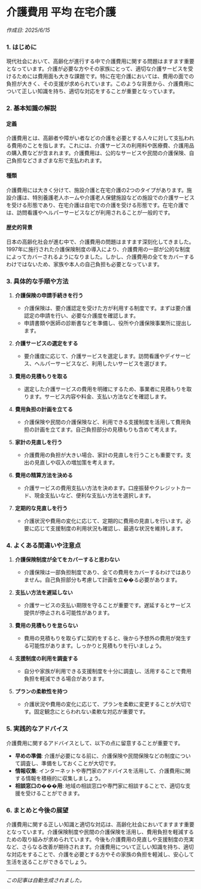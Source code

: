 # 介護費用 平均 在宅介護

*作成日: 2025/6/15*

### 1. はじめに
現代社会において、高齢化が進行する中で介護費用に関する問題はますます重要となっています。介護が必要な方やその家族にとって、適切な介護サービスを受けるためには費用面も大きな課題です。特に在宅介護においては、費用の面での負担が大きく、その支援が求められています。このような背景から、介護費用について正しい知識を持ち、適切な対応をすることが重要となっています。

### 2. 基本知識の解説
#### 定義
介護費用とは、高齢者や障がい者などの介護を必要とする人々に対して支払われる費用のことを指します。これには、介護サービスの利用料や医療費、介護用品の購入費などが含まれます。介護費用は、公的なサービスや民間の介護保険、自己負担などさまざまな形で支払われます。

#### 種類
介護費用には大きく分けて、施設介護と在宅介護の2つのタイプがあります。施設介護は、特別養護老人ホームや介護老人保健施設などの施設での介護サービスを受ける形態であり、在宅介護は自宅での介護を受ける形態です。在宅介護では、訪問看護やヘルパーサービスなどが利用されることが一般的です。

#### 歴史的背景
日本の高齢化社会が進む中で、介護費用の問題はますます深刻化してきました。1997年に施行された介護保険制度の導入により、介護費用の一部が公的な制度によってカバーされるようになりました。しかし、介護費用の全てをカバーするわけではないため、家族や本人の自己負担も必要となっています。

### 3. 具体的な手順や方法
1. **介護保険の申請手続きを行う**
   - 介護保険は、要介護認定を受けた方が利用する制度です。まずは要介護認定の申請を行い、必要な介護度を確認します。
   - 申請書類や医師の診断書などを準備し、役所や介護保険事業所に提出します。

2. **介護サービスの選定をする**
   - 要介護度に応じて、介護サービスを選定します。訪問看護やデイサービス、ヘルパーサービスなど、利用したいサービスを選びます。

3. **費用の見積もりを取る**
   - 選定した介護サービスの費用を明確にするため、事業者に見積もりを取ります。サービス内容や料金、支払い方法などを確認します。

4. **費用負担の計画を立てる**
   - 介護保険や民間の介護保険など、利用できる支援制度を活用して費用負担の計画を立てます。自己負担部分の見積もりも含めて考えます。

5. **家計の見直しを行う**
   - 介護費用の負担が大きい場合、家計の見直しを行うことも重要です。支出の見直しや収入の増加策を考えます。

6. **費用の精算方法を決める**
   - 介護サービスの費用支払い方法を決めます。口座振替やクレジットカード、現金支払いなど、便利な支払い方法を選択します。

7. **定期的な見直しを行う**
   - 介護状況や費用の変化に応じて、定期的に費用の見直しを行います。必要に応じて支援制度の利用状況も確認し、最適な状況を維持します。

### 4. よくある間違いや注意点
1. **介護保険制度が全てをカバーすると思わない**
   - 介護保険は一部負担制度であり、全ての費用をカバーするわけではありません。自己負担部分も考慮して計画を立��る必要があります。

2. **支払い方法を遅延しない**
   - 介護サービスの支払い期限を守ることが重要です。遅延するとサービス提供が停止される可能性があります。

3. **費用の見積もりを怠らない**
   - 費用の見積もりを取らずに契約をすると、後から予想外の費用が発生する可能性があります。しっかりと見積もりを行いましょう。

4. **支援制度の利用を調査する**
   - 自分や家族が利用できる支援制度を十分に調査し、活用することで費用負担を軽減できる場合があります。

5. **プランの柔軟性を持つ**
   - 介護状況や費用の変化に応じて、プランを柔軟に変更することが大切です。固定観念にとらわれない柔軟な対応が重要です。

### 5. 実践的なアドバイス
介護費用に関するアドバイスとして、以下の点に留意することが重要です。
- **早めの準備**: 介護が必要になる前に、介護保険や民間保険などの制度について調査し、準備をしておくことが大切です。
- **情報収集**: インターネットや専門家のアドバイスを活用して、介護費用に関する情報を積極的に収集しましょう。
- **相談窓口の���用**: 地域の相談窓口や専門家に相談することで、適切な支援を受けることができます。

### 6. まとめと今後の展望
介護費用に関する正しい知識と適切な対応は、高齢化社会においてますます重要となっています。介護保険制度や民間の介護保険を活用し、費用負担を軽減するための取り組みが求められています。今後も介護費用の見直しや支援制度の充実など、さらなる改善が期待されます。介護費用について正しい知識を持ち、適切な対応をすることで、介護を必要とする方やその家族の負担を軽減し、安心して生活を送ることができるでしょう。

---
*この記事は自動生成されました。*